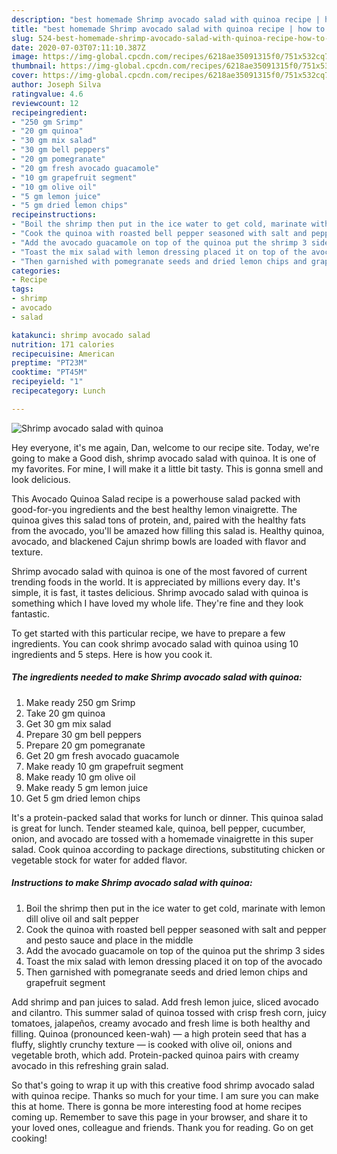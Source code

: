 ```yaml
---
description: "best homemade Shrimp avocado salad with quinoa recipe | how to make easy Shrimp avocado salad with quinoa"
title: "best homemade Shrimp avocado salad with quinoa recipe | how to make easy Shrimp avocado salad with quinoa"
slug: 524-best-homemade-shrimp-avocado-salad-with-quinoa-recipe-how-to-make-easy-shrimp-avocado-salad-with-quinoa
date: 2020-07-03T07:11:10.387Z
image: https://img-global.cpcdn.com/recipes/6218ae35091315f0/751x532cq70/shrimp-avocado-salad-with-quinoa-recipe-main-photo.jpg
thumbnail: https://img-global.cpcdn.com/recipes/6218ae35091315f0/751x532cq70/shrimp-avocado-salad-with-quinoa-recipe-main-photo.jpg
cover: https://img-global.cpcdn.com/recipes/6218ae35091315f0/751x532cq70/shrimp-avocado-salad-with-quinoa-recipe-main-photo.jpg
author: Joseph Silva
ratingvalue: 4.6
reviewcount: 12
recipeingredient:
- "250 gm Srimp"
- "20 gm quinoa"
- "30 gm mix salad"
- "30 gm bell peppers"
- "20 gm pomegranate"
- "20 gm fresh avocado guacamole"
- "10 gm grapefruit segment"
- "10 gm olive oil"
- "5 gm lemon juice"
- "5 gm dried lemon chips"
recipeinstructions:
- "Boil the shrimp then put in the ice water to get cold, marinate with lemon dill olive oil and salt pepper"
- "Cook the quinoa with roasted bell pepper seasoned with salt and pepper and pesto sauce and place in the middle"
- "Add the avocado guacamole on top of the quinoa put the shrimp 3 sides"
- "Toast the mix salad with lemon dressing placed it on top of the avocado"
- "Then garnished with pomegranate seeds and dried lemon chips and grapefruit segment"
categories:
- Recipe
tags:
- shrimp
- avocado
- salad

katakunci: shrimp avocado salad 
nutrition: 171 calories
recipecuisine: American
preptime: "PT23M"
cooktime: "PT45M"
recipeyield: "1"
recipecategory: Lunch

---
```



![Shrimp avocado salad with quinoa](https://img-global.cpcdn.com/recipes/6218ae35091315f0/751x532cq70/shrimp-avocado-salad-with-quinoa-recipe-main-photo.jpg)

Hey everyone, it's me again, Dan, welcome to our recipe site. Today, we're going to make a Good dish, shrimp avocado salad with quinoa. It is one of my favorites. For mine, I will make it a little bit tasty. This is gonna smell and look delicious.

This Avocado Quinoa Salad recipe is a powerhouse salad packed with good-for-you ingredients and the best healthy lemon vinaigrette. The quinoa gives this salad tons of protein, and, paired with the healthy fats from the avocado, you&#39;ll be amazed how filling this salad is. Healthy quinoa, avocado, and blackened Cajun shrimp bowls are loaded with flavor and texture.

Shrimp avocado salad with quinoa is one of the most favored of current trending foods in the world. It is appreciated by millions every day. It's simple, it is fast, it tastes delicious. Shrimp avocado salad with quinoa is something which I have loved my whole life. They're fine and they look fantastic.


To get started with this particular recipe, we have to prepare a few ingredients. You can cook shrimp avocado salad with quinoa using 10 ingredients and 5 steps. Here is how you cook it.

<!--inarticleads1-->

##### The ingredients needed to make Shrimp avocado salad with quinoa:

1. Make ready 250 gm Srimp
1. Take 20 gm quinoa
1. Get 30 gm mix salad
1. Prepare 30 gm bell peppers
1. Prepare 20 gm pomegranate
1. Get 20 gm fresh avocado guacamole
1. Make ready 10 gm grapefruit segment
1. Make ready 10 gm olive oil
1. Make ready 5 gm lemon juice
1. Get 5 gm dried lemon chips


It&#39;s a protein-packed salad that works for lunch or dinner. This quinoa salad is great for lunch. Tender steamed kale, quinoa, bell pepper, cucumber, onion, and avocado are tossed with a homemade vinaigrette in this super salad. Cook quinoa according to package directions, substituting chicken or vegetable stock for water for added flavor. 

<!--inarticleads2-->

##### Instructions to make Shrimp avocado salad with quinoa:

1. Boil the shrimp then put in the ice water to get cold, marinate with lemon dill olive oil and salt pepper
1. Cook the quinoa with roasted bell pepper seasoned with salt and pepper and pesto sauce and place in the middle
1. Add the avocado guacamole on top of the quinoa put the shrimp 3 sides
1. Toast the mix salad with lemon dressing placed it on top of the avocado
1. Then garnished with pomegranate seeds and dried lemon chips and grapefruit segment


Add shrimp and pan juices to salad. Add fresh lemon juice, sliced avocado and cilantro. This summer salad of quinoa tossed with crisp fresh corn, juicy tomatoes, jalapeños, creamy avocado and fresh lime is both healthy and filling. Quinoa (pronounced keen-wah) — a high protein seed that has a fluffy, slightly crunchy texture — is cooked with olive oil, onions and vegetable broth, which add. Protein-packed quinoa pairs with creamy avocado in this refreshing grain salad. 

So that's going to wrap it up with this creative food shrimp avocado salad with quinoa recipe. Thanks so much for your time. I am sure you can make this at home. There is gonna be more interesting food at home recipes coming up. Remember to save this page in your browser, and share it to your loved ones, colleague and friends. Thank you for reading. Go on get cooking!
